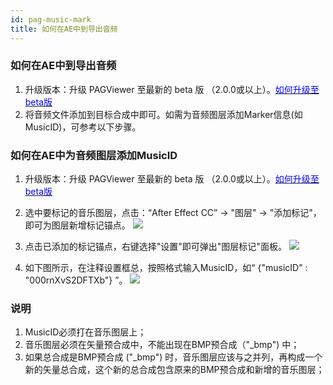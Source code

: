 ```yaml
---
id: pag-music-mark
title: 如何在AE中到导出音频
---
```

### 如何在AE中到导出音频
1. 升级版本：升级 PAGViewer 至最新的 beta 版 （2.0.0或以上）。[<font color=blue>如何升级至beta版</font>](/docs/beta.html) <br/>
2. 将音频文件添加到目标合成中即可。如需为音频图层添加Marker信息(如MusicID)，可参考以下步骤。

### 如何在AE中为音频图层添加MusicID
1. 升级版本：升级 PAGViewer 至最新的 beta 版 （2.0.0或以上）。[<font color=blue>如何升级至beta版</font>](/docs/beta.html) <br/>
2. 选中要标记的音乐图层，点击：“After Effect CC” -> "图层" -> "添加标记"，即可为图层新增标记锚点。
![](/img/docs/music_mark_setting1.png)
3. 点击已添加的标记锚点，右键选择"设置"即可弹出"图层标记"面板。
![](/img/docs/music_mark_setting2.png)

4. 如下图所示，在注释设置框总，按照格式输入MusicID，如“ {"musicID" : "000rnXvS2DFTXb"} ”。
![](/img/docs/music_mark_setting.png)

### 说明
1. MusicID必须打在音乐图层上；
2. 音乐图层必须在矢量预合成中，不能出现在BMP预合成（"_bmp") 中；
3. 如果总合成是BMP预合成 ("_bmp") 时，音乐图层应该与之并列，再构成一个新的矢量总合成，这个新的总合成包含原来的BMP预合成和新增的音乐图层；
